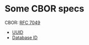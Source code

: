 # Some CBOR specs

CBOR: [RFC 7049](http://tools.ietf.org/html/rfc7049)

- [UUID](uuid.md)
- [Database ID](db_id.md)
